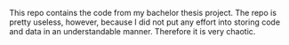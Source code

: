 This repo contains the code from my bachelor thesis project. The repo is pretty useless, however, because I did not put any effort into storing code and data in an understandable manner. Therefore it is very chaotic. 

